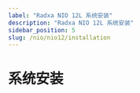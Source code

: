 ```yaml
---
label: "Radxa NIO 12L 系统安装"
description: "Radxa NIO 12L 系统安装"
sidebar_position: 5
slug: /nio/nio12/installation
---
```


# 系统安装

<DocCardList />
